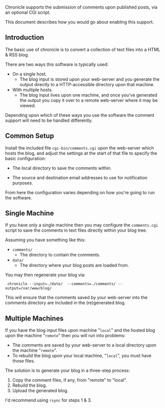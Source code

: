 
Chronicle supports the submission of comments upon published posts, via an optional CGI script.

This document describes how you would go about enabling this support.


Introduction
------------

The basic use of chronicle is to convert a collection of text files into a HTML & RSS blog.

There are two ways this software is typically used:

* On a single host.
   * The blog input is stored upon your web-server and you generate the output directly to a HTTP-accessible directory upon that machine.
* With multiple hosts.
  *  The blog input lives upon one machine, and once you've generated the output you copy it over to a remote web-server where it may be viewed.

Depending upon which of these ways you use the software the comment support will need to be handled differently.



Common Setup
------------

Install the included file `cgi-bin/comments.cgi` upon the web-server which hosts the blog, and adjust the settings at the start of that file to specify the basic configuration:

* The local directory to save the comments within.

* The source and destination email addresses to use for notification purposes.

From here the configuration varies depending on how you're going to run the software.


Single Machine
--------------

If you have only a single machine then you may configure the `comments.cgi` script to save the comments in text files directly within your blog tree.

Assuming you have something like this:

* `comments/`
   * The directory to contain the comments.
* `data/`
   * The directory where your blog posts are loaded from.

You may then regenerate your blog via:

     chronicle --input=./date/  --comments=./comments/ --output=/var/www/blog/

This will ensure that the comments saved by your web-server into the comments directory are included in the (re)generated blog.



Multiple Machines
-----------------

If you have the blog input files upon machine "`local`" and the hosted blog upon the machine "`remote`" then you will run into problems:

* The comments are saved by your web-server to a local directory upon the machine "`remote`".
* To rebuild the blog upon your local machine, "`local`", you must have those files.

The solution is to generate your blog in a three-step process:

1. Copy the comment files, if any, from "remote" to "local".
2. Rebuild the blog.
3. Upload the generated blog.

I'd recommend using `rsync` for steps 1 & 3.

